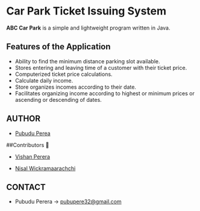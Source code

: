 # Car Park Ticket Issuing System

**ABC Car Park** is a simple and lightweight program written in Java.

## Features of the Application

* Ability to find the minimum distance parking slot available.
* Stores entering and leaving time of a customer with their ticket price.
* Computerized ticket price calculations.
* Calculate daily income.
* Store organizes incomes according to their date.
* Facilitates organizing income according to highest or minimum prices or ascending or descending of dates.

## AUTHOR

* [Pubudu Perea]( https://github.com/Pamod45)

##Contributors 🏅

* [Vishan Perera]( https://github.com/VishanPerera)

* [Nisal Wickramaarachchi]( https://github.com/Nisal200212)

## CONTACT

* Pubudu Perera -> [pubupere32@gmail.com](mailto:pubupere32@gmail.com)

